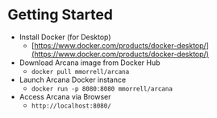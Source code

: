 # Getting Started

- Install Docker (for Desktop)
	- [https://www.docker.com/products/docker-desktop/](https://www.docker.com/products/docker-desktop/)
- Download Arcana image from Docker Hub
	- `docker pull mmorrell/arcana`
- Launch Arcana Docker instance
	- `docker run -p 8080:8080 mmorrell/arcana`
- Access Arcana via Browser
	- `http://localhost:8080/`


